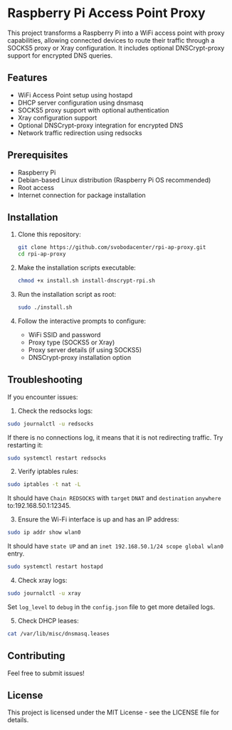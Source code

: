 # Raspberry Pi Access Point Proxy

This project transforms a Raspberry Pi into a WiFi access point with proxy capabilities, allowing connected devices to route their traffic through a SOCKS5 proxy or Xray configuration. It includes optional DNSCrypt-proxy support for encrypted DNS queries.

## Features

- WiFi Access Point setup using hostapd
- DHCP server configuration using dnsmasq
- SOCKS5 proxy support with optional authentication
- Xray configuration support
- Optional DNSCrypt-proxy integration for encrypted DNS
- Network traffic redirection using redsocks

## Prerequisites

- Raspberry Pi
- Debian-based Linux distribution (Raspberry Pi OS recommended)
- Root access
- Internet connection for package installation

## Installation

1. Clone this repository:
   ```bash
   git clone https://github.com/svobodacenter/rpi-ap-proxy.git
   cd rpi-ap-proxy
   ```

2. Make the installation scripts executable:
   ```bash
   chmod +x install.sh install-dnscrypt-rpi.sh
   ```

3. Run the installation script as root:
   ```bash
   sudo ./install.sh
   ```

4. Follow the interactive prompts to configure:
   - WiFi SSID and password
   - Proxy type (SOCKS5 or Xray)
   - Proxy server details (if using SOCKS5)
   - DNSCrypt-proxy installation option


## Troubleshooting

If you encounter issues:

1. Check the redsocks logs:
```bash
sudo journalctl -u redsocks
```
If there is no connections log, it means that it is not redirecting traffic. Try restarting it:
```bash
sudo systemctl restart redsocks
```

2. Verify iptables rules:
```bash
sudo iptables -t nat -L
```
It should have `Chain REDSOCKS` with `target` `DNAT` and `destination` `anywhere` to:192.168.50.1:12345.

3. Ensure the Wi-Fi interface is up and has an IP address:
```bash
sudo ip addr show wlan0
```
It should have `state UP` and an `inet 192.168.50.1/24 scope global wlan0` entry.

```bash
sudo systemctl restart hostapd
```


4. Check xray logs:
```bash
sudo journalctl -u xray
```
Set `log_level` to `debug` in the `config.json` file to get more detailed logs.

5. Check DHCP leases:
```bash
cat /var/lib/misc/dnsmasq.leases
```

## Contributing

Feel free to submit issues!

## License

This project is licensed under the MIT License - see the LICENSE file for details. 